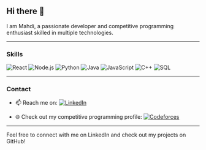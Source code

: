 ## Hi there 👋

I am Mahdi, a passionate developer and competitive programming enthusiast skilled in multiple technologies.

---

### Skills

![React](https://img.shields.io/badge/-React-61DAFB?logo=react&logoColor=white&style=for-the-badge)
![Node.js](https://img.shields.io/badge/-Node.js-339933?logo=node.js&logoColor=white&style=for-the-badge)
![Python](https://img.shields.io/badge/-Python-3776AB?logo=python&logoColor=white&style=for-the-badge)
![Java](https://img.shields.io/badge/-Java-007396?logo=java&logoColor=white&style=for-the-badge)
![JavaScript](https://img.shields.io/badge/-JavaScript-F7DF1E?logo=javascript&logoColor=white&style=for-the-badge)
![C++](https://img.shields.io/badge/-C++-00599C?logo=c%2B%2B&logoColor=white&style=for-the-badge)
![SQL](https://img.shields.io/badge/-SQL-4479A1?logo=sql&logoColor=white&style=for-the-badge)

---

### Contact

- 📫 Reach me on: [![LinkedIn](https://img.shields.io/badge/-LinkedIn-0A66C2?logo=linkedin&logoColor=white&style=for-the-badge)](https://www.linkedin.com/in/mahdi-chaaben-dev/)
  
- 🌐 Check out my competitive programming profile: [![Codeforces](https://img.shields.io/badge/-Codeforces-1F8ACB?logo=codeforces&logoColor=white&style=for-the-badge)](https://codeforces.com/profile/chaaben)

---

Feel free to connect with me on LinkedIn and check out my projects on GitHub!
